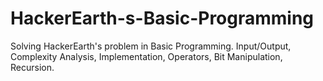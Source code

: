 # HackerEarth-s-Basic-Programming
Solving HackerEarth's problem in Basic Programming. Input/Output, Complexity Analysis, Implementation, Operators, Bit Manipulation, Recursion.
